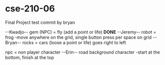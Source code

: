 # cse-210-06
Final Project
test commit by bryan

--Kwadjo-- gem (NPC) = fly (add a point or life)
**DONE** --Jeremy-- robot = frog  -move anywhere on the grid, single button press per space on grid
--Bryan-- rocks = cars (loose a point or life) goes right to left

npc = non player character
--Erin-- road background character  -start at the bottom, finish at the top